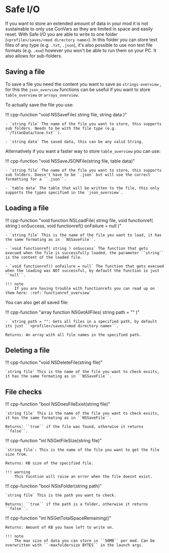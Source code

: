 # Safe I/O

If you want to store an extended amount of data in your mod it is not sustainable to only use ConVars as they are limited in space and easily reset. With Safe I/O you are able to write to one folder (``<profile>/saves/<mod directory name>``). In this folder you can store text files of any type (e.g. ``.txt``, ``.json``), it's also possible to use non text file formats (e.g. ``.exe``) however you won't be able to run them on your PC. It also allows for sub-folders.


## Saving a file

To save a file you need the content you want to save as `strings-overview` , for this the `json_overview` functions can be useful if you want to store `table_overview` or `arrays_overview`.

To actually save the file you use:

!!! cpp-function "void NSSaveFile( string file, string data )"

    - `string file` The name of the file you want to store, this supports sub folders. Needs to be with the file type (e.g. ``/TitanData/tone.txt``).

    - `string data` The saved data, this can be any valid String.

Alternatively if you want a faster way to store `table_overview` you can use:

!!! cpp-function "void NSSaveJSONFile(string file, table data)"


    - `string file` The name of the file you want to store, this supports sub folders. Doesn't have to be `.json` but will use the correct formatting for a ``.json``.

    - `table data` The table that will be written to the file, this only supports the types specified in the `json_overview`.

## Loading a file

!!! cpp-function "void function NSLoadFile( string file, void functionref( string ) onSuccess, void functionref() onFailure = null )"

    - `string file` This is the name of the file you want to load, it has the same formating as in ``NSSaveFile``.

    - `void functionref( string ) onSuccess` The function that gets execued when the file is successfully loaded, the parameter ``string`` is the content of the loaded file.

    - `void functionref() onFailure = null` The function that gets execued when the loading was NOT successful, by default the function is just ``null``.

    !!! note
        If you are having trouble with functionrefs you can read up on them here: :ref:`functionref_overview`

You can also get all saved file:

!!! cpp-function "array<string> function NSGetAllFiles( string path = "" )"

    - `string path = "": Gets all files in a specified path, by default its just ``<profile>/saves/<mod directory name>``.

    Returns: An array with all file names in the specified path.

## Deleting a file

!!! cpp-function "void NSDeleteFile(string file)"

    `string file` This is the name of the file you want to check exsits, it has the same formating as in ``NSSaveFile``.


## File checks

!!! cpp-function "bool NSDoesFileExist(string file)"

    `string file` This is the name of the file you want to check exsits, it has the same formating as in ``NSSaveFile``.

    Returns: ``true`` if the file was found, otherwise it returns ``false``.


!!! cpp-function "int NSGetFileSize(string file)"

    `string file`: This is the name of the file you want to get the file size from.

    Returns: KB size of the specified file.

    !!! warning
        This fucntion will raise an error when the file doesnt exist.


!!! cpp-function "bool NSIsFolder(string path)"

    `string file` This is the path you want to check.

    Returns: ``true`` if the path is a folder, otherwise it returns ``false``.

!!! cpp-function "int NSGetTotalSpaceRemaining()"

    Returns: Amount of KB you have left to write on.

    !!! note
        The max size of data you can store is ``50MB`` per mod. Can be overwritten with ``-maxfoldersize BYTES`` in the launch args.
